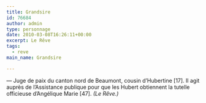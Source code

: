 ```yaml
---
title: Grandsire
id: 76684
author: admin
type: personnage
date: 2010-03-08T16:26:11+00:00
excerpt: Le Rêve
tags:
  - reve
main_name: Grandsire

---
```

— Juge de paix du canton nord de Beaumont, cousin d&rsquo;Hubertine [17]. Il agit auprès de l&rsquo;Assistance publique pour que les Hubert obtiennent la tutelle officieuse d&rsquo;Angélique Marie [47]. _(Le Rêve.)_